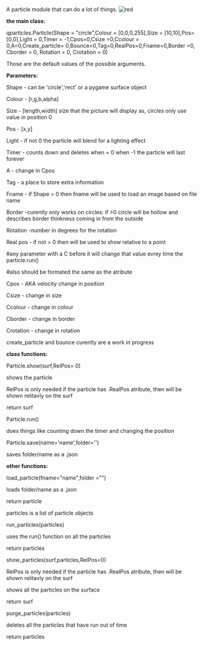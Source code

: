A particle module that can do a lot of things.
![red](https://github.com/JAQuinnT/Qparticles/assets/152278657/028f6138-518b-4d31-9d9c-37304deeca76)

**the main class:**

qparticles.Particle(Shape = "circle",Colour = [0,0,0,255],Size = [10,10],Pos=[0,0],Light = 0,Timer = -1,Cpos=0,Csize =0,Ccolour = 0,A=0,Create_particle= 0,Bounce=0,Tag=0,RealPos=0,Fname=0,Border =0, Cborder = 0, Rotation = 0, Crotation = 0)

Those are the default values of the possible arguments.

**Parameters:**

Shape - can be 'circle','rect' or a pygame surface object

Colour - [r,g,b,alpha]

Size - [length,width] size that the picture will display as, circles only use value in position 0

Pos - [x,y]

Light - if not 0 the particle will blend for a lighting effect

Timer - counts down and deletes when = 0 when -1 the particle will last forever

A - change in Cpos

Tag - a place to store extra information

Fname - if Shape = 0 then fname will be used to load an image based on file name

Border -curently only works on circles: if >0 circle will be hollow and describes border thinkness coming in from the outside

Rotation -number in degrees for the rotation

Real pos - if not = 0 then will be used to show relative to a point

#any parameter with a C before it will change that value evrey time the particle.run()

#also should be formated the same as the atribute

Cpos - AKA velocity change in position

Csize - change in size

Ccolour - change in colour

Cborder - change in border

Crotation - change in rotation

create_particle and bounce curently are a work in progress

**class functions:**

Particle.show(surf,RelPos= 0)

  shows the particle
  
  RelPos is only needed if the particle has .RealPos atribute, then will be shown relitavly on the surf
  
return surf

Particle.run()

  does things like counting down the timer and changing the position
  
Particle.save(name='name',folder='')

  saves folder/name as a .json 

**other functions:**

load_particle(fname="name",folder ="")

  loads folder/name as a .json 
  
return particle

particles is a list of particle objects

run_particles(particles)

  uses the run() function on all the particles
  
return particles

show_particles(surf,particles,RelPos=0)

  RelPos is only needed if the particle has .RealPos atribute, then will be shown relitavly on the surf
  
  shows all the particles on the surface
  
return surf

purge_particles(particles)

  deletes all the particles that have run out of time
  
return particles





